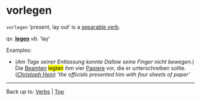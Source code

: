 # vorlegen

`vorlegen` ‘present, lay out’ is a [separable verb](../../separableVerbs.md).

qv. **[legen](../../l/le/legen.md)** *vb.* ‘lay’

Examples:
- (*Am Tage seiner Entlassung konnte Dallow seine Finger nicht bewegen.*) Die [Beamten](../../../nouns/b/be/Beamter.md) <mark>legten</mark> ihm vier [Papiere](../../../nouns/p/pa/Papier.md) vor, die er unterschreiben sollte. (*[Christoph Hein](../../../texts/ChristophHein/DerTangoSpieler.md)*) *‘the officials presented him with four sheets of paper’*

----

Back up to: [Verbs](../../index.md) | [Top](../../../index.md)
